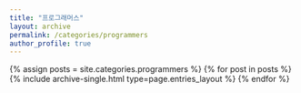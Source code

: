 ```yaml
---
title: "프로그래머스"
layout: archive
permalink: /categories/programmers
author_profile: true
---
```


{% assign posts = site.categories.programmers %}
{% for post in posts %} {% include archive-single.html type=page.entries_layout %} {% endfor %}
